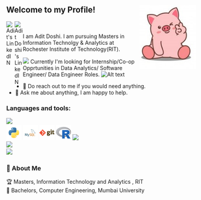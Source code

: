 ## Welcome to my Profile!  <img align="right" src="https://github.com/Aditdoshi1/Aditdoshi1/blob/main/Assets/piggy.jpg" width="150px">
<a href="mailto:ad8343@rit.edu">
  <img align="left" alt="Adit's LinkedIN" width="22px" src="https://upload.wikimedia.org/wikipedia/commons/7/7e/Gmail_icon_%282020%29.svg" />
</a>

<a href="https://www.linkedin.com/in/adit-doshi1/">
  <img align="left" alt="Adit Doshi's LinkedIN" width="22px" src="https://raw.githubusercontent.com/peterthehan/peterthehan/master/assets/linkedin.svg" />
</a>


<br />

I am Adit Doshi. I am pursuing Masters in Information Technolgy & Analytics at Rochester Institute of Technology(RIT).

<img src="https://img.icons8.com/color/24/000000/find-matching-job.png" width="22px"/> Currently I'm looking for Internship/Co-op Opprtunities in Data Analytics/ Software Engineer/ Data Engineer Roles.
  ![Alt text](https://i.gifer.com/Dtf.gif?)
- 💼 Do reach out to me if you would need anything.
- 💬 Ask me about anything, I am happy to help.

### Languages and tools:
<code><img height="60" src="https://camo.githubusercontent.com/651195b8c66a9dd22316e672992077dbcecea4ca904b45a6681558ebc0ecc517/68747470733a2f2f75706c6f61642e77696b696d656469612e6f72672f77696b6970656469612f656e2f7468756d622f332f33302f4a6176615f70726f6772616d6d696e675f6c616e67756167655f6c6f676f2e7376672f33303070782d4a6176615f70726f6772616d6d696e675f6c616e67756167655f6c6f676f2e7376672e706e67"> </code>
<code><img height="40" src="https://raw.githubusercontent.com/github/explore/80688e429a7d4ef2fca1e82350fe8e3517d3494d/topics/python/python.png"></code>
<code><img height="40" src="https://raw.githubusercontent.com/github/explore/80688e429a7d4ef2fca1e82350fe8e3517d3494d/topics/mysql/mysql.png"></code>
<code><img height="40" src="https://raw.githubusercontent.com/github/explore/80688e429a7d4ef2fca1e82350fe8e3517d3494d/topics/git/git.png"></code>
<code><img height="40" src="https://raw.githubusercontent.com/github/explore/80688e429a7d4ef2fca1e82350fe8e3517d3494d/topics/r/r.png"></code>
<code><img height="40" src="https://adamlangley.com.au/wp-content/uploads/2019/12/php-logo-678x381.png"> </code>
<code><img height="40" src="https://linksinternational.com/wp-content/uploads/2020/09/Tableau-Logo-300x200.png"> </code>
<code><img height="40" src="https://digital.ai/sites/default/files/pictures/styles/maxwidth_300/public/pt_logos/mongodb.png?itok=pYTrNt-U"> </code>




### 🚧 About Me 
<!-- TODO-IST:START -->
🏆 Masters, Information Technology and Analytics , RIT        
🌸 Bachelors, Computer Engineering, Mumbai University
<!-- TODO-IST:END -->








